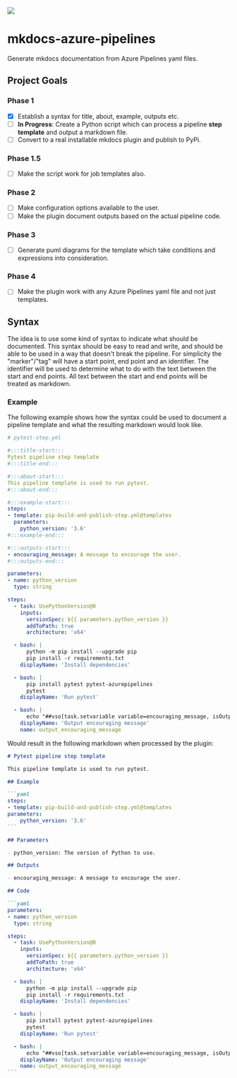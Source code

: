 ![](https://img.shields.io/badge/Under%20Development!%20-fc2803)

# mkdocs-azure-pipelines
Generate mkdocs documentation from Azure Pipelines yaml files.

## Project Goals

### Phase 1
- [x] Establish a syntax for title, about, example, outputs etc.
- [ ] **In Progress**: Create a Python script which can process a pipeline **step template** and output a markdown file.
- [ ] Convert to a real installable mkdocs plugin and publish to PyPi.

### Phase 1.5
- [ ] Make the script work for job templates also.

### Phase 2
- [ ] Make configuration options available to the user.
- [ ] Make the plugin document outputs based on the actual pipeline code.

### Phase 3
- [ ] Generate puml diagrams for the template which take conditions and expressions into consideration.

### Phase 4
- [ ] Make the plugin work with any Azure Pipelines yaml file and not just templates.


## Syntax

The idea is to use some kind of syntax to indicate what should be documented. This syntax should be easy to read and write, and should be able to be used in a way that doesn't break the pipeline. For simplicity the "marker"/"tag" will have a start point, end point and an identifier. The identifier will be used to determine what to do with the text between the start and end points. All text between the start and end points will be treated as markdown.

### Example

The following example shows how the syntax could be used to document a pipeline template and what the resulting markdown would look like.

```yaml
# pytest-step.yml

#:::title-start:::
Pytest pipeline step template
#:::title-end:::

#:::about-start:::
This pipeline template is used to run pytest.
#:::about-end:::

#:::example-start:::
steps:
- template: pip-build-and-publish-step.yml@templates
  parameters:
    python_version: '3.6'
#:::example-end:::

#:::outputs-start:::
- encouraging_message: A message to encourage the user.
#:::outputs-end:::

parameters:
- name: python_version
  type: string

steps:
  - task: UsePythonVersion@0
    inputs:
      versionSpec: ${{ parameters.python_version }}
      addToPath: true
      architecture: 'x64'

  - bash: |
      python -m pip install --upgrade pip
      pip install -r requirements.txt
    displayName: 'Install dependencies'

  - bash: |
      pip install pytest pytest-azurepipelines
      pytest
    displayName: 'Run pytest'

  - bash: |
      echo "##vso[task.setvariable variable=encouraging_message, isOutput=true]You look great today!"
    displayName: 'Output encouraging message'
    name: output_encouraging_message
```

Would result in the following markdown when processed by the plugin:

``````markdown
# Pytest pipeline step template

This pipeline template is used to run pytest.

## Example

```yaml
steps:
- template: pip-build-and-publish-step.yml@templates
parameters:
    python_version: '3.6'
```

## Parameters

- python_version: The version of Python to use.

## Outputs

- encouraging_message: A message to encourage the user.

## Code

```yaml
parameters:
- name: python_version
  type: string

steps:
  - task: UsePythonVersion@0
    inputs:
      versionSpec: ${{ parameters.python_version }}
      addToPath: true
      architecture: 'x64'

  - bash: |
      python -m pip install --upgrade pip
      pip install -r requirements.txt
    displayName: 'Install dependencies'

  - bash: |
      pip install pytest pytest-azurepipelines
      pytest
    displayName: 'Run pytest'

  - bash: |
      echo "##vso[task.setvariable variable=encouraging_message, isOutput=true]You look great today!"
    displayName: 'Output encouraging message'
    name: output_encouraging_message
```
``````
